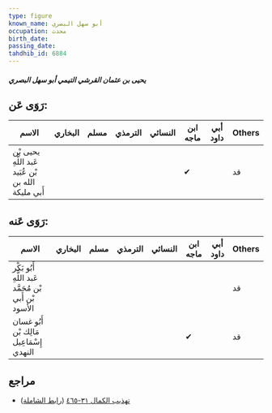 ```yaml
---
type: figure
known_name: أبو سهل البصري
occupation: محدث
birth_date:
passing_date:
tahdhib_id: 6884
---
```

##### يحيى بن عثمان القرشي التيمي أبو سهل البصري

## رَوَى عَن:
| الاسم                                               | البخاري | مسلم | الترمذي | النسائي | ابن ماجه | أبي داود | Others |
| --------------------------------------------------- | ------- | ---- | ------- | ------- | -------- | -------- | ------ |
| يحيى بْن عَبد اللَّهِ بْن عُبَيد الله بن أَبي مليكة |         |      |         |         | ✔        |          | قد     |
## رَوَى عَنه:
| الاسم                                                 | البخاري | مسلم | الترمذي | النسائي | ابن ماجه | أبي داود | Others |
| ----------------------------------------------------- | ------- | ---- | ------- | ------- | -------- | -------- | ------ |
| أَبُو بَكْر عَبد اللَّهِ بْن مُحَمَّد بْن أَبي الأسود |         |      |         |         |          |          | قد     |
| أَبُو غسان مَالِك بْن إِسْمَاعِيل النهدي              |         |      |         |         | ✔        |          | قد     |
## مراجع
- [تهذيب الكمال ٣١-٤٦٥](obsidian://open?vault=Tahdhib-al-Kamal&file=Figures/٦٨٨٤-يحيى%20بن%20عثمان%20القرشي%20التيمي%20أبو%20سهل%20البصري) ([رابط الشاملة](https://shamela.ws/book/3722/17013))